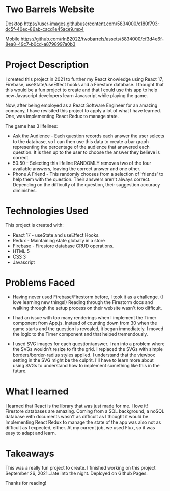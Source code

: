 # Two Barrels Website

Desktop
https://user-images.githubusercontent.com/5834000/c180f793-dc5f-40ec-86ab-cacd1e45ace9.mp4

Mobile
https://github.com/rlnB2022/twobarrels/assets/5834000/cf3d4e6f-8ea8-49c7-b0cd-a8798997a0b3


# Project Description

I created this project in 2021 to further my React knowledge using React 17, Firebase, useState/useEffect hooks and a Firestore database. I thought that this would be a fun project to create and that I could use this app to help new Javascript developers learn Javascript while playing the game.

Now, after being employed as a React Software Engineer for an amazing company, I have revisited this project to apply a lot of what I have learned. One, was implementing React Redux to manage state.

The game has 3 lifelines:
* Ask the Audience - Each question records each answer the user selects to the database, so I can then use this data to create a bar graph representing the percentage of the audience that answered each question. It is then up to the user to choose the answer they believe is correct.
* 50:50 - Selecting this lifeline RANDOMLY removes two of the four available answers, leaving the correct answer and one other.
* Phone A Friend - This randomly chooses from a selection of 'friends' to help them with the question. Their answers aren't always correct. Depending on the difficulty of the question, their suggestion accuracy diminishes.

# Technologies Used

This project is created with:

* React 17 - useState and useEffect Hooks.
* Redux - Maintaining state globally in a store
* Firebase - Firestore database CRUD operations.
* HTML 5
* CSS 3
* Javascript

# Problems Faced

* Having never used Firebase/Firestorm before, I took it as a challenge. (I love learning new things!) Reading through the Firestorm docs and walking through the setup process on their website wasn't too difficult.

* I had an issue with too many renderings when I implement the Timer component from App.js. Instead of counting down from 30 when the game starts and the question is revealed, it began immediately. I moved the logic to the Timer component and that helped tremendously.

* I used SVG images for each question/answer. I ran into a problem where the SVGs wouldn't resize to fit the grid. I replaced the SVGs with simple borders/border-radius styles applied. I understand that the viewbox setting in the SVG might be the culprit. I'll have to learn more about using SVGs to understand how to implement something like this in the future.

# What I learned

I learned that React is the library that was just made for me. I love it! Firestore databases are amazing. Coming from a SQL background, a noSQL database with documents wasn't as difficult as I thought it would be. Implementing React Redux to manage the state of the app was also not as difficult as I expected, either. At my current job, we used Flux, so it was easy to adapt and learn.

# Takeaways

This was a really fun project to create. I finished working on this project September 26, 2021...late into the night. Deployed on Github Pages.

Thanks for reading!

